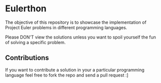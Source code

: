 # Eulerthon

The objective of this repository is to showcase the implementation of Project
Euler problems in different programming languages.

Please DON'T view the solutions unless you want to spoil yourself the fun of
solving a specific problem.

## Contributions

If you want to contribute a solution in your a particular programming language
feel free to fork the repo and send a pull request :]
